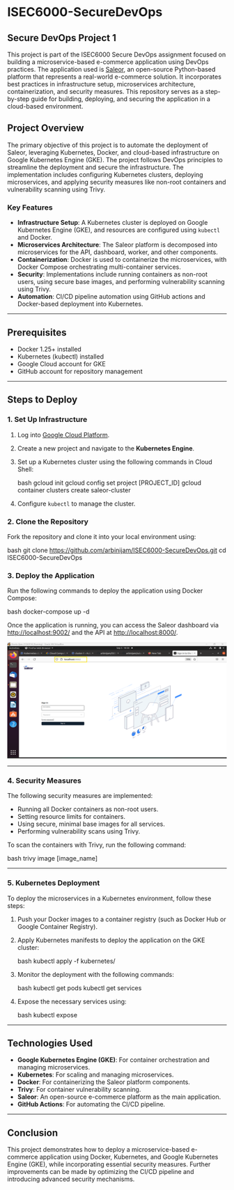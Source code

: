 
# ISEC6000-SecureDevOps

## Secure DevOps Project 1

This project is part of the ISEC6000 Secure DevOps assignment focused on building a microservice-based e-commerce application using DevOps practices. The application used is [Saleor](https://saleor.io/), an open-source Python-based platform that represents a real-world e-commerce solution. It incorporates best practices in infrastructure setup, microservices architecture, containerization, and security measures. This repository serves as a step-by-step guide for building, deploying, and securing the application in a cloud-based environment.

## Project Overview

The primary objective of this project is to automate the deployment of Saleor, leveraging Kubernetes, Docker, and cloud-based infrastructure on Google Kubernetes Engine (GKE). The project follows DevOps principles to streamline the deployment and secure the infrastructure. The implementation includes configuring Kubernetes clusters, deploying microservices, and applying security measures like non-root containers and vulnerability scanning using Trivy.

### Key Features
- **Infrastructure Setup**: A Kubernetes cluster is deployed on Google Kubernetes Engine (GKE), and resources are configured using `kubectl` and Docker.
- **Microservices Architecture**: The Saleor platform is decomposed into microservices for the API, dashboard, worker, and other components.
- **Containerization**: Docker is used to containerize the microservices, with Docker Compose orchestrating multi-container services.
- **Security**: Implementations include running containers as non-root users, using secure base images, and performing vulnerability scanning using Trivy.
- **Automation**: CI/CD pipeline automation using GitHub actions and Docker-based deployment into Kubernetes.

---

## Prerequisites

- Docker 1.25+ installed
- Kubernetes (kubectl) installed
- Google Cloud account for GKE
- GitHub account for repository management

---

## Steps to Deploy

### 1. Set Up Infrastructure

1. Log into [Google Cloud Platform](https://cloud.google.com/).
2. Create a new project and navigate to the **Kubernetes Engine**.
3. Set up a Kubernetes cluster using the following commands in Cloud Shell:

    bash
    gcloud init
    gcloud config set project [PROJECT_ID]
    gcloud container clusters create saleor-cluster
    

4. Configure `kubectl` to manage the cluster.

### 2. Clone the Repository

Fork the repository and clone it into your local environment using:

bash
git clone https://github.com/arbinijam/ISEC6000-SecureDevOps.git
cd ISEC6000-SecureDevOps


### 3. Deploy the Application

Run the following commands to deploy the application using Docker Compose:

bash
docker-compose up -d


Once the application is running, you can access the Saleor dashboard via [http://localhost:9002/](http://localhost:9002/) and the API at [http://localhost:8000/](http://localhost:8000/).

<img src="./Images/Saelor-dashboard.png" alt="Saelor-dashboard at port 9002" width="600" />

---

### 4. Security Measures

The following security measures are implemented:

- Running all Docker containers as non-root users.
- Setting resource limits for containers.
- Using secure, minimal base images for all services.
- Performing vulnerability scans using Trivy.

To scan the containers with Trivy, run the following command:

bash
trivy image [image_name]


---

### 5. Kubernetes Deployment

To deploy the microservices in a Kubernetes environment, follow these steps:

1. Push your Docker images to a container registry (such as Docker Hub or Google Container Registry).
2. Apply Kubernetes manifests to deploy the application on the GKE cluster:

    bash
    kubectl apply -f kubernetes/
    

3. Monitor the deployment with the following commands:

    bash
    kubectl get pods
    kubectl get services
    

4. Expose the necessary services using:

    bash
    kubectl expose
    

---

## Technologies Used

- **Google Kubernetes Engine (GKE)**: For container orchestration and managing microservices.
- **Kubernetes**: For scaling and managing microservices.
- **Docker**: For containerizing the Saleor platform components.
- **Trivy**: For container vulnerability scanning.
- **Saleor**: An open-source e-commerce platform as the main application.
- **GitHub Actions**: For automating the CI/CD pipeline.

---

## Conclusion

This project demonstrates how to deploy a microservice-based e-commerce application using Docker, Kubernetes, and Google Kubernetes Engine (GKE), while incorporating essential security measures. Further improvements can be made by optimizing the CI/CD pipeline and introducing advanced security mechanisms.

